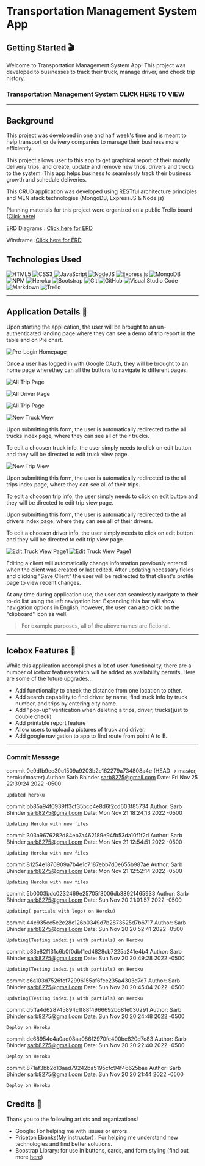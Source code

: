 # Transportation Management System App
## Getting Started 🎬
Welcome to Transportation Management System App! This project was developed to businesses to track their truck, manage driver, and check trip history. 

### Transportation Management System [CLICK HERE TO VIEW](https://sei-students-54.herokuapp.com/)

---

## Background 
This project was developed in one and half week's time and is meant to help transport or delivery companies to manage their business more efficiently. 

This project allows user to this app to get graphical report of their montly delivery trips, and create, update and remove new trips, drivers and trucks to the system. This app helps business to seamlessly track their business growth and schedule deliveries.

This CRUD application was developed using RESTful architecture principles and MEN stack technologies (MongoDB, ExpressJS & Node.js)

Planning materials for this project were organized on a public Trello board ([Click here](https://trello.com/b/EnhfWNSf/transport-system))

ERD Diagrams : [Click here for ERD ](https://app.diagrams.net/?libs=general;er#G1F36ErDVqDCp4VVPnrA6Da1AQGYhLnSKY)

Wireframe :[Click here for ERD ]()

## Technologies Used 
![HTML5](https://img.shields.io/badge/html5-%23E34F26.svg?style=for-the-badge&logo=html5&logoColor=white)
![CSS3](https://img.shields.io/badge/css3-%231572B6.svg?style=for-the-badge&logo=css3&logoColor=white)
![JavaScript](https://img.shields.io/badge/javascript-%23323330.svg?style=for-the-badge&logo=javascript&logoColor=%23F7DF1E)
![NodeJS](https://img.shields.io/badge/node.js-6DA55F?style=for-the-badge&logo=node.js&logoColor=white)
![Express.js](https://img.shields.io/badge/express.js-%23404d59.svg?style=for-the-badge&logo=express&logoColor=%2361DAFB)
![MongoDB](https://img.shields.io/badge/MongoDB-%234ea94b.svg?style=for-the-badge&logo=mongodb&logoColor=white)
![NPM](https://img.shields.io/badge/NPM-%23000000.svg?style=for-the-badge&logo=npm&logoColor=white)
![Heroku](https://img.shields.io/badge/heroku-%23430098.svg?style=for-the-badge&logo=heroku&logoColor=white)
![Bootstrap](https://img.shields.io/badge/bootstrap-%23563D7C.svg?style=for-the-badge&logo=bootstrap&logoColor=white)
![Git](https://img.shields.io/badge/git-%23F05033.svg?style=for-the-badge&logo=git&logoColor=white)
![GitHub](https://img.shields.io/badge/github-%23121011.svg?style=for-the-badge&logo=github&logoColor=white)
![Visual Studio Code](https://img.shields.io/badge/Visual%20Studio%20Code-0078d7.svg?style=for-the-badge&logo=visual-studio-code&logoColor=white)
![Markdown](https://img.shields.io/badge/markdown-%23000000.svg?style=for-the-badge&logo=markdown&logoColor=white)
![Trello](https://img.shields.io/badge/Trello-%23026AA7.svg?style=for-the-badge&logo=Trello&logoColor=white)


---
## Application Details 📝
Upon starting the application, the user will be brought to an un-authenticated landing page where they can see a demo of trip report in the table and on Pie chart. 


![Pre-Login Homepage](https://i.imgur.com/1ahIkfp.png)

Once a user has logged in with Google OAuth, they will be brought to an home page wherethey can all the buttons to navigate to different pages. 


![All Trip Page](https://i.imgur.com/g6XT7fa.png)


![All Driver Page](https://i.imgur.com/ic4OMGd.png)

![All Trip Page](https://i.imgur.com/g6XT7fa.png)

![New Truck View](https://i.imgur.com/PhCALeW.png)

Upon submitting this form, the user is automatically redirected to the all trucks index page, where they can see all of their trucks. 

To edit a choosen truck info, the user simply needs to click on edit button and they will be directed to edit truck view page. 

![New Trip View](https://i.imgur.com/WbWvSle.png)

Upon submitting this form, the user is automatically redirected to the all trips index page, where they can see all of their trips. 

To edit a choosen trip info, the user simply needs to click on edit button and they will be directed to edit trip view page.



Upon submitting this form, the user is automatically redirected to the all drivers index page, where they can see all of their drivers. 

To edit a choosen driver info, the user simply needs to click on edit button and they will be directed to edit trip view page. 

 

![Edit Truck View Page1](https://i.imgur.com/GCF9f9p.png)
![Edit Truck View Page1](https://i.imgur.com/Au87yqk.png)

Editing a client will automatically change information previously entered when the client was created or last edited. After updating necessary fields and clicking "Save Client" the user will be redirected to that client's profile page to view recent changes. 

At any time during application use, the user can seamlessly navigate to their to-do list using the left navigation bar. Expanding this bar will show navigation options in English, however, the user can also click on the "clipboard" icon as well.




>For example purposes, all of the above names are fictional. 

---

## Icebox Features 🧊
While this application accomplishes a lot of user-functionality, there are a number of icebox features which will be added as availability permits. Here are some of the future upgrades... 

- Add functionality to check the distance from one location to other. 
- Add search capability to find driver by name, find truck Info by truck number, and trips by entering city name.
- Add "pop-up" verification when deleting a trips, driver, trucks(just to double check)
- Add printable report feature
- Allow users to upload a pictures of truck and driver.
- Add google navigation to app to find route from point A to B. 


---
### Commit Message

commit 0e9dfb9ec30c1509a9203b2c162279a734808a4e (HEAD -> master, heroku/master)
Author: Sarb Bhinder <sarb8275@gmail.com>
Date:   Fri Nov 25 22:39:24 2022 -0500

    updated heroku

commit bb85a94f0939ff3cf35bcc4e8d6f2cd603f85734
Author: Sarb Bhinder <sarb8275@gmail.com>
Date:   Mon Nov 21 18:24:13 2022 -0500

    Updating Heroku with new files

commit 303a9676282d84eb7a462189e94fb53da10f1f2d
Author: Sarb Bhinder <sarb8275@gmail.com>
Date:   Mon Nov 21 12:54:51 2022 -0500

    Updating Heroku with new files

commit 81254e1876909a7b4e1c7187ebb7d0e655b987ae
Author: Sarb Bhinder <sarb8275@gmail.com>
Date:   Mon Nov 21 12:52:14 2022 -0500

    Updating Heroku with new files

commit 5b0003bdc0232469e25705f3006db38921465933
Author: Sarb Bhinder <sarb8275@gmail.com>
Date:   Sun Nov 20 21:01:57 2022 -0500

    Updating( partials with logo) on Heroku)

commit 44c935cc5e2c28c126b0349d7b2873525d7b6717
Author: Sarb Bhinder <sarb8275@gmail.com>
Date:   Sun Nov 20 20:52:41 2022 -0500

    Updating(Testing index.js with partials) on Heroku

commit b83e82f131c6b0f0dbf1ed4828cb7225a241e4b4
Author: Sarb Bhinder <sarb8275@gmail.com>
Date:   Sun Nov 20 20:49:28 2022 -0500

    Updating(Testing index.js with partials) on Heroku

commit c6a103d7526fcf72996155af6fce235a4303d7d7
Author: Sarb Bhinder <sarb8275@gmail.com>
Date:   Sun Nov 20 20:45:04 2022 -0500

    Updating(Testing index.js with partials) on Heroku

commit d5ffa4d628745894c1f88f4966692b681e030291
Author: Sarb Bhinder <sarb8275@gmail.com>
Date:   Sun Nov 20 20:24:48 2022 -0500

    Deploy on Heroku

commit de68954e4a0ad08aa086f2970fe400be820d7c83
Author: Sarb Bhinder <sarb8275@gmail.com>
Date:   Sun Nov 20 20:22:40 2022 -0500

    Deploy on Heroku

commit 871af3bb2d13aad79242ba5195cfc94f46625bae
Author: Sarb Bhinder <sarb8275@gmail.com>
Date:   Sun Nov 20 20:21:44 2022 -0500

    Deploy on Heroku

## Credits 🙏
Thank you to the following artists and organizations! 

- Google: For helping me with issues or errors.
- Priceton Ebanks(My instructor) : For helping me understand new technologies and find better solutions. 
- Boostrap Library: for use in buttons, cards, and form styling (find out more [here](https://getbootstrap.com/))

